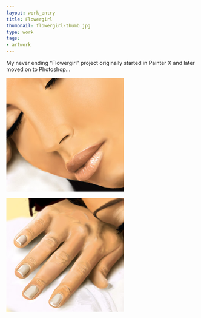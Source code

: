 ```yaml
---
layout: work_entry
title: Flowergirl
thumbnail: flowergirl-thumb.jpg
type: work
tags: 
- artwork
---
```


My never ending “Flowergirl” project originally started in Painter X and later moved on to Photoshop…
				
<p><img src="/images/work/2010-06-14_flowergirl_1.jpg" class="illustration" title="Illustration 1" alt="Illustration 1"></p>

<p><img src="/images/work/2010-06-14_flowergirl_2.jpg" class="illustration" title="Illustration 2" alt="Illustration 2"></p>